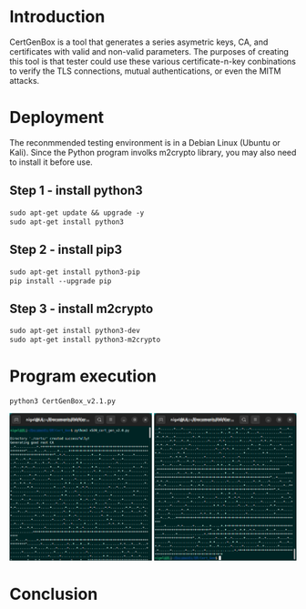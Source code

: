 # Introduction
CertGenBox is a tool that generates a series asymetric keys, CA, and certificates with valid and non-valid parameters. The purposes of creating this tool is that tester could use these various certificate-n-key conbinations to verify the TLS connections, mutual authentications, or even the MITM attacks.

# Deployment
The reconmmended testing environment is in a Debian Linux (Ubuntu or Kali). Since the Python program involks m2crypto library, you may also need to install it before use.

## Step 1 - install python3
```
sudo apt-get update && upgrade -y
sudo apt-get install python3
```
## Step 2 - install pip3
```
sudo apt-get install python3-pip
pip install --upgrade pip
```
## Step 3 - install m2crypto
```
sudo apt-get install python3-dev
sudo apt-get install python3-m2crypto
```
# Program execution
```
python3 CertGenBox_v2.1.py
```
<img src="https://github.com/xnigel/CertGenBox/blob/main/CertGenBox_1.png" width =250> <img src="https://github.com/xnigel/CertGenBox/blob/main/CertGenBox_2.png" width =250>


# Conclusion

